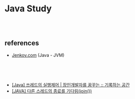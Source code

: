Java Study
==========


 <br/><br/>


## references
- [Jenkov.com](http://tutorials.jenkov.com/) (Java - JVM)


 <br/><br/>


## 
- [[Java] 쓰레드의 실행제어 | 장인개발자를 꿈꾸는 :: 기록하는 공간](https://devbox.tistory.com/entry/Java-%EC%93%B0%EB%A0%88%EB%93%9C%EC%9D%98-%EC%8B%A4%ED%96%89%EC%A0%9C%EC%96%B4)
- [[JAVA] 다른 스레드의 종료를 기다림(join())](https://cornswrold.tistory.com/187)
